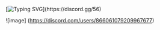[![Typing SVG](https://readme-typing-svg.herokuapp.com?lines=Hello+there%2C+I'm+0xfff0500!)](https://discord.gg/56)

![image] (https://discord.com/users/866061079209967677)
